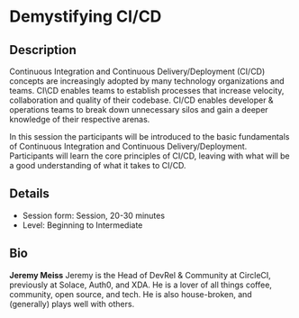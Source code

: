 # Demystifying CI/CD

## Description
Continuous Integration and Continuous Delivery/Deployment (CI/CD) concepts are increasingly adopted by many technology organizations and teams. CI\CD enables teams to establish processes that increase velocity, collaboration and quality of their codebase. CI/CD enables developer & operations teams to break down unnecessary silos and gain a deeper knowledge of their respective arenas.  
  
In this session the participants will be introduced to the basic fundamentals of Continuous Integration and Continuous Delivery/Deployment. Participants will learn the core principles of CI/CD, leaving with what will be a good understanding of what it takes to CI/CD.

## Details
- Session form: Session, 20-30 minutes
- Level: Beginning to Intermediate

## Bio
**Jeremy Meiss**
Jeremy is the Head of DevRel & Community at CircleCI, previously at Solace, Auth0, and XDA. He is a lover of all things coffee, community, open source, and tech. He is also house-broken, and (generally) plays well with others.